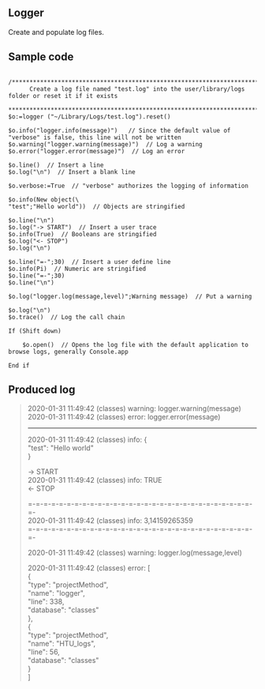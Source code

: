 <!-- Summary -->
## Logger

Create and populate log files.

## Sample code

      /***************************************************************************************************
	      Create a log file named "test.log" into the user/library/logs folder or reset it if it exists
	   ***************************************************************************************************/
	$o:=logger ("~/Library/Logs/test.log").reset()

	$o.info("logger.info(message)")   // Since the default value of "verbose" is false, this line will not be written
	$o.warning("logger.warning(message)")  // Log a warning
	$o.error("logger.error(message)")  // Log an error

	$o.line()  // Insert a line
	$o.log("\n")  // Insert a blank line

	$o.verbose:=True  // "verbose" authorizes the logging of information

	$o.info(New object(\
	"test";"Hello world"))  // Objects are stringified

	$o.line("\n")
	$o.log("-> START")  // Insert a user trace
	$o.info(True)  // Booleans are stringified
	$o.log("<- STOP")
	$o.log("\n")

	$o.line("=-";30)  // Insert a user define line
	$o.info(Pi)  // Numeric are stringified
	$o.line("=-";30)
	$o.line("\n")

	$o.log("logger.log(message,level)";Warning message)  // Put a warning

	$o.log("\n")
	$o.trace()  // Log the call chain

	If (Shift down)

		$o.open()  // Opens the log file with the default application to browse logs, generally Console.app

	End if 

## Produced log

> 2020-01-31 11:49:42	(classes)	warning: logger.warning(message)  
> 2020-01-31 11:49:42	(classes)	error: logger.error(message)  
> ********************************************************************************  
>   
> 2020-01-31 11:49:42	(classes)	info: {  
> 	"test": "Hello world"  
> }  
> 
> -> START  
> 2020-01-31 11:49:42	(classes)	info: TRUE  
> <- STOP  
> 
> =-=-=-=-=-=-=-=-=-=-=-=-=-=-=-=-=-=-=-=-=-=-=-=-=-=-=-=-=-=-  
> 2020-01-31 11:49:42	(classes)	info: 3,14159265359  
> =-=-=-=-=-=-=-=-=-=-=-=-=-=-=-=-=-=-=-=-=-=-=-=-=-=-=-=-=-=-  
> 
> 2020-01-31 11:49:42	(classes)	warning: logger.log(message,level)  
> 
> 2020-01-31 11:49:42	(classes)	error: [  
> 	{  
> 		"type": "projectMethod",  
> 		"name": "logger",  
> 		"line": 338,  
> 		"database": "classes"  
> 	},  
> 	{  
> 		"type": "projectMethod",  
> 		"name": "HTU_logs",  
> 		"line": 56,  
> 		"database": "classes"  
>  }  
> ]  
> 